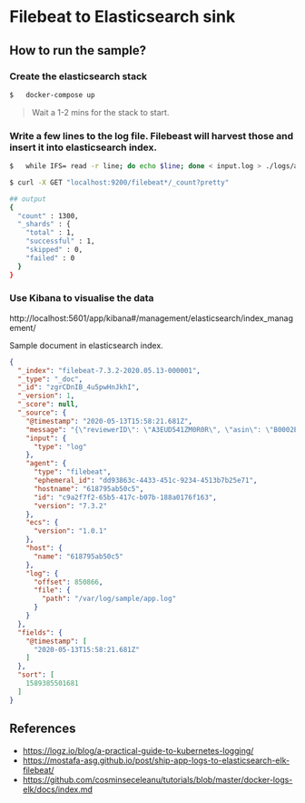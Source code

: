 # Filebeat to Elasticsearch sink

## How to run the sample?

### Create the elasticsearch stack
```bash
$   docker-compose up 
```

> Wait a 1-2 mins for the stack to start. 

### Write a few lines to the log file. Filebeast will harvest those and insert it into elasticsearch index.
```bash
$   while IFS= read -r line; do echo $line; done < input.log > ./logs/app.log

$ curl -X GET "localhost:9200/filebeat*/_count?pretty"

## output
{
  "count" : 1300,
  "_shards" : {
    "total" : 1,
    "successful" : 1,
    "skipped" : 0,
    "failed" : 0
  }
}
```

### Use Kibana to visualise the data
http://localhost:5601/app/kibana#/management/elasticsearch/index_management/

Sample document in elasticsearch index.
```json
{
  "_index": "filebeat-7.3.2-2020.05.13-000001",
  "_type": "_doc",
  "_id": "zgrCDnIB_4u5pwHnJkhI",
  "_version": 1,
  "_score": null,
  "_source": {
    "@timestamp": "2020-05-13T15:58:21.681Z",
    "message": "{\"reviewerID\": \"A3EUD541ZM0R0R\", \"asin\": \"B0002E1G5C\", \"reviewerName\": \"Jeff Felker\", \"helpful\": [0, 0], \"reviewText\": \"I own a lot of guitars and have to change strings often enough, I don't really enjoy changing strings but it needs done, this tool makes it such a breeze I don't know how I ever went without it. It takes me a fraction of the time it used to take changing strings, I can have them all loosened and cut in seconds where before I would stand there cranking one tuning peg for what seemed like forever. I am really happy with this purchase and will check out more stuff from Planet Waves.\", \"overall\": 5.0, \"summary\": \"Saves me tons of time and works perfectly\", \"unixReviewTime\": 1396915200, \"reviewTime\": \"04 8, 2014\"}",
    "input": {
      "type": "log"
    },
    "agent": {
      "type": "filebeat",
      "ephemeral_id": "dd93863c-4433-451c-9234-4513b7b25e71",
      "hostname": "618795ab50c5",
      "id": "c9a2f7f2-65b5-417c-b07b-188a0176f163",
      "version": "7.3.2"
    },
    "ecs": {
      "version": "1.0.1"
    },
    "host": {
      "name": "618795ab50c5"
    },
    "log": {
      "offset": 850866,
      "file": {
        "path": "/var/log/sample/app.log"
      }
    }
  },
  "fields": {
    "@timestamp": [
      "2020-05-13T15:58:21.681Z"
    ]
  },
  "sort": [
    1589385501681
  ]
}
```

## References 
- https://logz.io/blog/a-practical-guide-to-kubernetes-logging/
- https://mostafa-asg.github.io/post/ship-app-logs-to-elasticsearch-elk-filebeat/
- https://github.com/cosminseceleanu/tutorials/blob/master/docker-logs-elk/docs/index.md